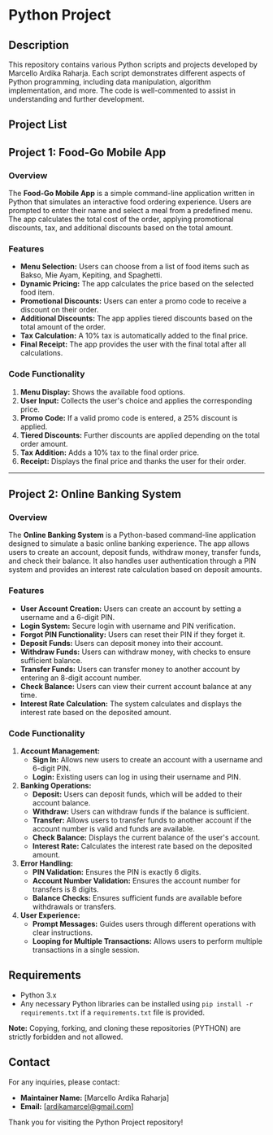 # Python Project

## Description

This repository contains various Python scripts and projects developed by Marcello Ardika Raharja. Each script demonstrates different aspects of Python programming, including data manipulation, algorithm implementation, and more. The code is well-commented to assist in understanding and further development.

## Project List
## Project 1: Food-Go Mobile App

### Overview
The **Food-Go Mobile App** is a simple command-line application written in Python that simulates an interactive food ordering experience. Users are prompted to enter their name and select a meal from a predefined menu. The app calculates the total cost of the order, applying promotional discounts, tax, and additional discounts based on the total amount.

### Features
- **Menu Selection:** Users can choose from a list of food items such as Bakso, Mie Ayam, Kepiting, and Spaghetti.
- **Dynamic Pricing:** The app calculates the price based on the selected food item.
- **Promotional Discounts:** Users can enter a promo code to receive a discount on their order.
- **Additional Discounts:** The app applies tiered discounts based on the total amount of the order.
- **Tax Calculation:** A 10% tax is automatically added to the final price.
- **Final Receipt:** The app provides the user with the final total after all calculations.

### Code Functionality
1. **Menu Display:** Shows the available food options.
2. **User Input:** Collects the user's choice and applies the corresponding price.
3. **Promo Code:** If a valid promo code is entered, a 25% discount is applied.
4. **Tiered Discounts:** Further discounts are applied depending on the total order amount.
5. **Tax Addition:** Adds a 10% tax to the final order price.
6. **Receipt:** Displays the final price and thanks the user for their order.

---

## Project 2: Online Banking System

### Overview
The **Online Banking System** is a Python-based command-line application designed to simulate a basic online banking experience. The app allows users to create an account, deposit funds, withdraw money, transfer funds, and check their balance. It also handles user authentication through a PIN system and provides an interest rate calculation based on deposit amounts.

### Features
- **User Account Creation:** Users can create an account by setting a username and a 6-digit PIN.
- **Login System:** Secure login with username and PIN verification.
- **Forgot PIN Functionality:** Users can reset their PIN if they forget it.
- **Deposit Funds:** Users can deposit money into their account.
- **Withdraw Funds:** Users can withdraw money, with checks to ensure sufficient balance.
- **Transfer Funds:** Users can transfer money to another account by entering an 8-digit account number.
- **Check Balance:** Users can view their current account balance at any time.
- **Interest Rate Calculation:** The system calculates and displays the interest rate based on the deposited amount.

### Code Functionality
1. **Account Management:**
   - **Sign In:** Allows new users to create an account with a username and 6-digit PIN.
   - **Login:** Existing users can log in using their username and PIN.
2. **Banking Operations:**
   - **Deposit:** Users can deposit funds, which will be added to their account balance.
   - **Withdraw:** Users can withdraw funds if the balance is sufficient.
   - **Transfer:** Allows users to transfer funds to another account if the account number is valid and funds are available.
   - **Check Balance:** Displays the current balance of the user's account.
   - **Interest Rate:** Calculates the interest rate based on the deposited amount.
3. **Error Handling:**
   - **PIN Validation:** Ensures the PIN is exactly 6 digits.
   - **Account Number Validation:** Ensures the account number for transfers is 8 digits.
   - **Balance Checks:** Ensures sufficient funds are available before withdrawals or transfers.
4. **User Experience:**
   - **Prompt Messages:** Guides users through different operations with clear instructions.
   - **Looping for Multiple Transactions:** Allows users to perform multiple transactions in a single session.

## Requirements

- Python 3.x
- Any necessary Python libraries can be installed using `pip install -r requirements.txt` if a `requirements.txt` file is provided.

**Note:** Copying, forking, and cloning these repositories (PYTHON) are strictly forbidden and not allowed.

## Contact

For any inquiries, please contact:

- **Maintainer Name:** [Marcello Ardika Raharja]
- **Email:** [ardikamarcel@gmail.com]

Thank you for visiting the Python Project repository!
